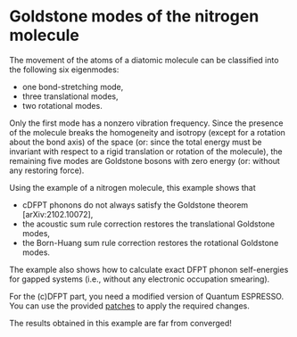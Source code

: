 # Goldstone modes of the nitrogen molecule

The movement of the atoms of a diatomic molecule can be classified into the
following six eigenmodes:

* one bond-stretching mode,
* three translational modes,
* two rotational modes.

Only the first mode has a nonzero vibration frequency. Since the presence of
the molecule breaks the homogeneity and isotropy (except for a rotation about
the bond axis) of the space (or: since the total energy must be invariant with
respect to a rigid translation or rotation of the molecule), the remaining five
modes are Goldstone bosons with zero energy (or: without any restoring force).

Using the example of a nitrogen molecule, this example shows that

* cDFPT phonons do not always satisfy the Goldstone theorem [arXiv:2102.10072],
* the acoustic sum rule correction restores the translational Goldstone modes,
* the Born-Huang sum rule correction restores the rotational Goldstone modes.

The example also shows how to calculate exact DFPT phonon self-energies for
gapped systems (i.e., without any electronic occupation smearing).

For the (c)DFPT part, you need a modified version of Quantum ESPRESSO. You can
use the provided [patches](../../patches) to apply the required changes.

The results obtained in this example are far from converged!
